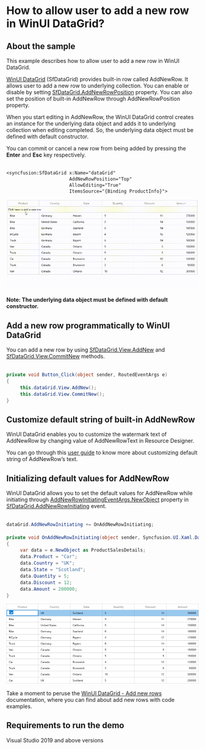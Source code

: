 # How to allow user to add a new row in WinUI DataGrid?

## About the sample

This example describes how to allow user to add a new row in WinUI DataGrid.

[WinUI DataGrid](https://www.syncfusion.com/winui-controls/datagrid) (SfDataGrid) provides built-in row called AddNewRow. It allows user to add a new row to underlying collection. You can enable or disable by setting [SfDataGrid.AddNewRowPosition](https://help.syncfusion.com/cr/winui/Syncfusion.UI.Xaml.DataGrid.SfDataGrid.html#Syncfusion_UI_Xaml_DataGrid_SfDataGrid_AddNewRowPosition) property. You can also set the position of built-in AddNewRow through AddNewRowPosition property.

When you start editing in AddNewRow, the WinUI DataGrid control creates an instance for the underlying data object and adds it to underlying collection when editing completed. So, the underlying data object must be defined with default constructor.

You can commit or cancel a new row from being added by pressing the **Enter** and **Esc** key respectively.

``` Xaml

<syncfusion:SfDataGrid x:Name="dataGrid"
                       AddNewRowPosition="Top"
                       AllowEditing="True"
                       ItemsSource="{Binding ProductInfo}">

```

![Shows the new row added in SfDataGrid](AddNewRow.gif)

#### Note: The underlying data object must be defined with default constructor.

## Add a new row programmatically to WinUI DataGrid

You can add a new row by using [SfDataGrid.View.AddNew](https://help.syncfusion.com/cr/winui/Syncfusion.UI.Xaml.Data.CollectionViewAdv.html#Syncfusion_UI_Xaml_Data_CollectionViewAdv_AddNew) and [SfDataGrid.View.CommitNew](https://help.syncfusion.com/cr/winui/Syncfusion.UI.Xaml.Data.CollectionViewAdv.html#Syncfusion_UI_Xaml_Data_CollectionViewAdv_CommitNew) methods.

``` C#

private void Button_Click(object sender, RoutedEventArgs e)
{
     this.dataGrid.View.AddNew();
     this.dataGrid.View.CommitNew();
}

```

## Customize default string of built-in AddNewRow

WinUI DataGrid enables you to customize the watermark text of AddNewRow by changing value of AddNewRowText in Resource Designer.

You can go through this [user guide](https://help.syncfusion.com/winui/datagrid/crud-operations#customizing-addnewrow-text-using-default-resource-file) to know more about customizing default string of AddNewRow’s text.

## Initializing default values for AddNewRow

WinUI DataGrid allows you to set the default values for AddNewRow while initiating through [AddNewRowInitiatingEventArgs.NewObject](https://help.syncfusion.com/cr/winui/Syncfusion.UI.Xaml.DataGrid.AddNewRowInitiatingEventArgs.html#Syncfusion_UI_Xaml_DataGrid_AddNewRowInitiatingEventArgs_NewObject) property in [SfDataGrid.AddNewRowInitiating](https://help.syncfusion.com/cr/winui/Syncfusion.UI.Xaml.DataGrid.SfDataGrid.html#Syncfusion_UI_Xaml_DataGrid_SfDataGrid_AddNewRowInitiating) event.

``` C#

dataGrid.AddNewRowInitiating += OnAddNewRowInitiating;

private void OnAddNewRowInitiating(object sender, Syncfusion.UI.Xaml.DataGrid.AddNewRowInitiatingEventArgs e)
{
     var data = e.NewObject as ProductSalesDetails;
     data.Product = "Car";
     data.Country = "UK";
     data.State = "Scotland";
     data.Quantity = 5;
     data.Discount = 12;
     data.Amount = 200000;
}

```


![Shows the default values while AddNewRow initiating in SfDataGrid](DefaultValuesAddNewRow.png)

Take a moment to peruse the [WinUI DataGrid - Add new rows](https://help.syncfusion.com/winui/datagrid/crud-operations#add-new-rows) documentation, where you can find about add new rows with code examples.

## Requirements to run the demo
Visual Studio 2019 and above versions

